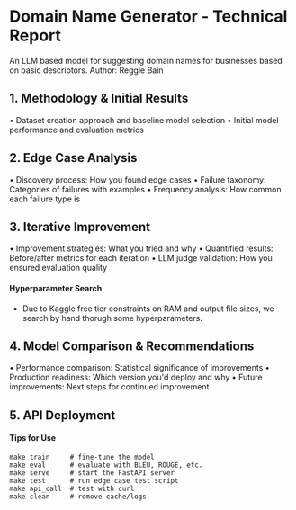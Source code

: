 # Domain Name Generator - Technical Report
An LLM based model for suggesting domain names for businesses based on basic descriptors. 
Author: Reggie Bain


## 1. Methodology & Initial Results
• Dataset creation approach and baseline model selection
• Initial model performance and evaluation metrics
## 2. Edge Case Analysis
• Discovery process: How you found edge cases
• Failure taxonomy: Categories of failures with examples
• Frequency analysis: How common each failure type is
## 3. Iterative Improvement
• Improvement strategies: What you tried and why
• Quantified results: Before/after metrics for each iteration
• LLM judge validation: How you ensured evaluation quality
#### Hyperparameter Search
- Due to Kaggle free tier constraints on RAM and output file sizes, we search by hand thorugh some hyperparameters.
## 4. Model Comparison & Recommendations
• Performance comparison: Statistical significance of improvements
• Production readiness: Which version you'd deploy and why
• Future improvements: Next steps for continued improvement

## 5. API Deployment
#### Tips for Use
```
make train     # fine-tune the model
make eval      # evaluate with BLEU, ROUGE, etc.
make serve     # start the FastAPI server
make test      # run edge case test script
make api_call  # test with curl
make clean     # remove cache/logs

```
